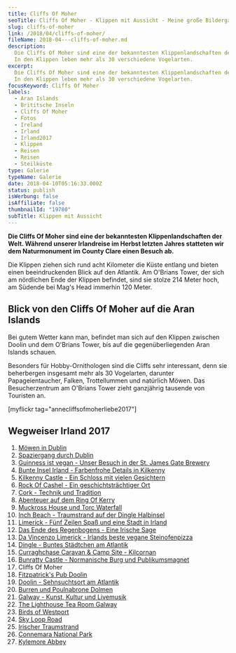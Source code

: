 ```yaml
---
title: Cliffs Of Moher
seoTitle: Cliffs Of Moher - Klippen mit Aussicht - Meine große Bildergalerie
slug: cliffs-of-moher
link: /2018/04/cliffs-of-moher/
fileName: 2018-04---cliffs-of-moher.md
description:
  Die Cliffs Of Moher sind eine der bekanntesten Klippenlandschaften der Welt.
  In den Klippen leben mehr als 30 verschiedene Vogelarten.
excerpt:
  Die Cliffs Of Moher sind eine der bekanntesten Klippenlandschaften der Welt.
  In den Klippen leben mehr als 30 verschiedene Vogelarten.
focusKeyword: Cliffs Of Moher
labels:
  - Aran Islands
  - Brititsche Inseln
  - Cliffs Of Moher
  - Fotos
  - Ireland
  - Irland
  - Irland2017
  - Klippen
  - Reisen
  - Reisen
  - Steilküste
type: Galerie
typeName: Galerie
date: 2018-04-10T05:16:33.000Z
status: publish
isWerbung: false
isAffiliate: false
thumbnailId: "19780"
subTitle: Klippen mit Aussicht
---
```


<strong>Die Cliffs Of Moher sind eine der bekanntesten Klippenlandschaften der
Welt. Während unserer Irlandreise im Herbst letzten Jahres statteten wir dem
Naturmonument im County Clare einen Besuch ab.</strong>

Die Klippen ziehen sich rund acht Kilometer die Küste entlang und bieten einen
beeindruckenden Blick auf den Atlantik. Am O'Brians Tower, der sich am
nördlichen Ende der Klippen befindet, sind sie stolze 214 Meter hoch, am Südende
bei Mag's Head immerhin 120 Meter.

## Blick von den Cliffs Of Moher auf die Aran Islands

Bei gutem Wetter kann man, befindet man sich auf den Klippen zwischen Doolin und
dem O'Brians Tower, bis auf die gegenüberliegenden Aran Islands schauen.

Besonders für Hobby-Ornithologen sind die Cliffs sehr interessant, denn sie
beherbergen insgesamt mehr als 30 Vogelarten, darunter Papageientaucher, Falken,
Trottellummen und natürlich Möwen. Das Besucherzentrum am O'Brians Tower zieht
ganzjährig tausende von Touristen an.

[myflickr tag="annecliffsofmoherliebe2017"]

## Wegweiser Irland 2017

<ol>
    <li><a href="http://cardamonchai.com/2017/10/moewen-in-dublin/">Möwen in Dublin</a></li>
    <li><a href="http://cardamonchai.com/2017/10/kleiner-spaziergang-durch-dublin/">Spaziergang durch Dublin</a></li>
    <li><a href="http://cardamonchai.com/2017/10/guinness-ist-vegan-brauerei-besuch/">Guinness ist vegan - Unser Besuch in der St. James Gate Brewery</a></li>
    <li><a href="http://cardamonchai.com/2017/11/kilkenny-bunte-insel-irland/">Bunte Insel Irland - Farbenfrohe Details in Kilkenny</a></li>
    <li><a href="http://cardamonchai.com/2017/11/kilkenny-castle/">Kilkenny Castle - Ein Schloss mit vielen Gesichtern</a></li>
    <li><a href="http://cardamonchai.com/2017/11/rock-of-cashel/">Rock Of Cashel - Ein geschichtsträchtiger Ort</a></li>
    <li><a href="http://cardamonchai.com/2017/12/cork/">Cork - Technik und Tradition</a></li>
    <li><a href="http://cardamonchai.com/2018/01/ring-of-kerry/">Abenteuer auf dem Ring Of Kerry</a></li>
    <li><a href="http://cardamonchai.com/2018/02/muckross-house-und-torc-waterfall-irland/">Muckross House und Torc Waterfall</a></li>
    <li><a href="http://cardamonchai.com/2018/02/lieblingsstrand-inch-beach/">Inch Beach - Traumstrand auf der Dingle Halbinsel</a></li>
    <li><a href="http://cardamonchai.com/2018/02/limerick/">Limerick - Fünf Zeilen Spaß und eine Stadt in Irland</a></li>
    <li><a href="http://cardamonchai.com/2018/02/das-ende-des-regenbogens/">Das Ende des Regenbogens - Eine Irische Sage</a></li>
    <li><a href="http://cardamonchai.com/2018/03/da-vincenzo-limerick/">Da Vincenzo Limerick - Irlands beste vegane Steinofenpizza</a></li>
    <li><a href="http://cardamonchai.com/2018/03/dingle/">Dingle - Buntes Städtchen am Atlantik</a></li>
    <li><a href="http://cardamonchai.com/2018/03/curraghchase-caravan-camp-site/">Curraghchase Caravan &amp; Camp Site - Kilcornan</a></li>
    <li><a href="http://cardamonchai.com/2018/03/bunratty-castle/">Bunratty Castle - Normanische Burg und Publikumsmagnet</a></li>
    <li>Cliffs Of Moher</li>
    <li><a href="http://cardamonchai.com/2018/04/fitzpatricks-pub-doolin/">Fitzpatrick's Pub Doolin</a></li>
    <li><a href="http://cardamonchai.com/2018/04/doolin/">Doolin - Sehnsuchtsort am Atlantik</a></li>
    <li><a href="http://cardamonchai.com/2018/04/poulnabrone-dolmen-burren/">Burren und Poulnabrone Dolmen</a></li>
    <li><a href="http://cardamonchai.com/2018/04/galway/">Galway - Kunst, Kultur und Livemusik</a></li>
    <li><a href="http://cardamonchai.com/2018/05/the-lighthouse-tea-room-galway/">The Lighthouse Tea Room Galway</a></li>
    <li><a href="http://cardamonchai.com/2018/05/birds-of-westport/">Birds of Westport</a></li>
    <li><a href="http://cardamonchai.com/2018/05/sky-loop-road-clifden/">Sky Loop Road</a></li>
    <li><a href="http://cardamonchai.com/2018/05/irischer-traumstrand/">Irischer Traumstrand</a></li>
    <li><a href="http://cardamonchai.com/2018/05/connemara-national-park/">Connemara National Park</a></li>
    <li><a href="http://cardamonchai.com/2018/05/kylemore-abbey/">Kylemore Abbey</a></li>
</ol>
